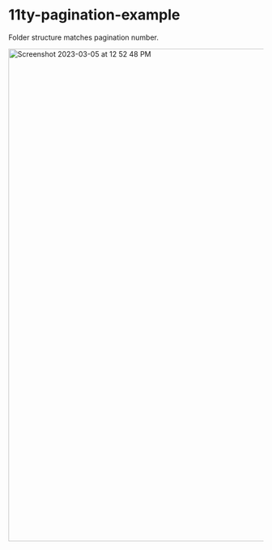 # 11ty-pagination-example

Folder structure matches pagination number.

<img width="973" alt="Screenshot 2023-03-05 at 12 52 48 PM" src="https://user-images.githubusercontent.com/216262/222977230-2e622111-62dc-4199-8ba0-a36793f49c3d.png">
